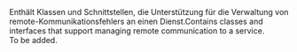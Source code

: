 <Namespace Name="Microsoft.ServiceFabric.Services.Remoting.Client">
  <Docs>
    <summary><span data-ttu-id="a50ae-101">Enthält Klassen und Schnittstellen, die Unterstützung für die Verwaltung von remote-Kommunikationsfehlers an einen Dienst.</span><span class="sxs-lookup"><span data-stu-id="a50ae-101">Contains classes and interfaces that support managing remote communication to a service.</span></span></summary> 
    <remarks>To be added.</remarks>
  </Docs>
</Namespace>

